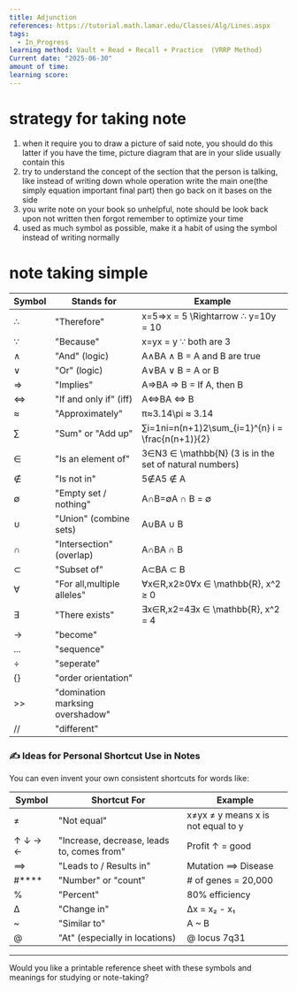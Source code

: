 ```yaml
---
title: Adjunction
references: https://tutorial.math.lamar.edu/Classes/Alg/Lines.aspx
tags:
  - In_Progress
learning method: Vault + Read + Recall + Practice  (VRRP Method)
Current date: "2025-06-30"
amount of time: 
learning score:
---
```


# strategy for taking note 
1. when it require you to draw a picture of said note, you should do this latter if you have the time, picture diagram that are in your slide usually contain this 
2. try to understand the concept of the section that the person is talking, like instead of writing down whole operation write the main one(the simply equation important final part) then go back on it bases on the side
3. you write note on your book so unhelpful, note should be look back upon not written then forgot remember to optimize your time 
4. used as much symbol as possible, make it a habit of using the symbol instead of writing normally 
# note taking simple 

| Symbol | Stands for                       | Example                                                |
| ------ | -------------------------------- | ------------------------------------------------------ |
| ∴      | "Therefore"                      | x=5⇒x = 5 \Rightarrow ∴ y=10y = 10                     |
| ∵      | "Because"                        | x=yx = y ∵ both are 3                                  |
| ∧      | "And" (logic)                    | A∧BA ∧ B = A and B are true                            |
| ∨      | "Or" (logic)                     | A∨BA ∨ B = A or B                                      |
| ⇒      | "Implies"                        | A⇒BA ⇒ B = If A, then B                                |
| ⇔      | "If and only if" (iff)           | A⇔BA ⇔ B                                               |
| ≈      | "Approximately"                  | π≈3.14\pi ≈ 3.14                                       |
| ∑      | "Sum" or "Add up"                | ∑i=1ni=n(n+1)2\sum_{i=1}^{n} i = \frac{n(n+1)}{2}      |
| ∈      | "Is an element of"               | 3∈N3 ∈ \mathbb{N} (3 is in the set of natural numbers) |
| ∉      | "Is not in"                      | 5∉A5 ∉ A                                               |
| ∅      | "Empty set / nothing"            | A∩B=∅A ∩ B = ∅                                         |
| ∪      | "Union" (combine sets)           | A∪BA ∪ B                                               |
| ∩      | "Intersection" (overlap)         | A∩BA ∩ B                                               |
| ⊂      | "Subset of"                      | A⊂BA ⊂ B                                               |
| ∀      | "For all,multiple alleles"       | ∀x∈R,x2≥0∀x ∈ \mathbb{R}, x^2 ≥ 0                      |
| ∃      | "There exists"                   | ∃x∈R,x2=4∃x ∈ \mathbb{R}, x^2 = 4                      |
| ->     | "become"                         |                                                        |
| ...    | "sequence"                       |                                                        |
| ÷      | "seperate"                       |                                                        |
| {}     | "order orientation"              |                                                        |
| >>     | "domination marksing overshadow" |                                                        |
| //     | "different"                      |                                                        |


### ✍️ **Ideas for Personal Shortcut Use in Notes**

You can even invent your own consistent shortcuts for words like:

| Symbol  | Shortcut For                               | Example                            |
| ------- | ------------------------------------------ | ---------------------------------- |
| ≠       | "Not equal"                                | x≠yx ≠ y means x is not equal to y |
| ↑ ↓ → ← | "Increase, decrease, leads to, comes from" | Profit ↑ = good                    |
| ⟹       | "Leads to / Results in"                    | Mutation ⟹ Disease                 |
| #****   | "Number" or "count"                        | # of genes = 20,000                |
| %       | "Percent"                                  | 80% efficiency                     |
| ∆       | "Change in"                                | ∆x = x₂ - x₁                       |
| ~       | "Similar to"                               | A ~ B                              |
| @       | "At" (especially in locations)             | @ locus 7q31                       |

---

Would you like a printable reference sheet with these symbols and meanings for studying or note-taking?